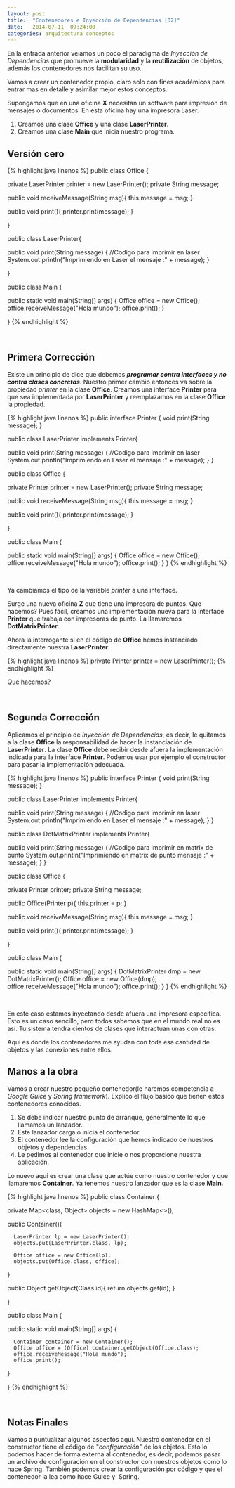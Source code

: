 ```yaml
---
layout: post
title:  "Contenedores e Inyección de Dependencias [02]"
date:   2014-07-11  09:24:00
categories: arquitectura conceptos
---
```


En la entrada anterior veíamos un poco el paradigma de _Inyección de Dependencias_ que promueve la **modularidad** y la **reutilización** de objetos, además los contenedores nos facilitan su uso. 

Vamos a crear un contenedor propio, claro solo con fines académicos para entrar mas en detalle y asimilar mejor estos conceptos.

Supongamos que en una oficina **X** necesitan un software para impresión de mensajes o documentos. En esta oficina hay una impresora Laser.

1.  Creamos una clase **Office** y una clase **LaserPrinter**.
2.  Creamos una clase **Main** que inicia nuestro programa.

## Versión cero

{% highlight java linenos %}
public class Office {

   private LaserPrinter printer = new LaserPrinter();
   private String message;

   public void receiveMessage(String msg){
      this.message = msg;
   }

   public void print(){
      printer.print(message);
   }

}

public class LaserPrinter{

   public void print(String message) {
      //Codigo para imprimir en laser
      System.out.println("Imprimiendo en Laser el mensaje :" + message);
   }

}

public class Main {

   public static void main(String[] args) {
      Office office = new Office();
      office.receiveMessage("Hola mundo");
      office.print();
   }

}
{% endhighlight %}

&nbsp;

## Primera Corrección

Existe un principio de dice que debemos **_programar contra interfaces y no contra clases concretas_**. Nuestro primer cambio entonces va sobre la propiedad _printer_ en la clase **Office**.
Creamos una interface **Printer** para que sea implementada por **LaserPrinter** y reemplazamos en la clase **Office** la propiedad.

{% highlight java linenos %}
public interface Printer {
   void print(String message);
}

public class LaserPrinter implements Printer{

   public void print(String message) {
      //Codigo para imprimir en laser
      System.out.println("Imprimiendo en Laser el mensaje :" + message);
   }
}

public class Office {

   private Printer printer = new LaserPrinter();
   private String message;

   public void receiveMessage(String msg){
      this.message = msg;
   }

   public void print(){
      printer.print(message);
   }

}

public class Main {

   public static void main(String[] args) {
      Office office = new Office();
      office.receiveMessage("Hola mundo");
      office.print();
   }
}
{% endhighlight %}

&nbsp;

Ya cambiamos el tipo de la variable _printer_ a una interface.

Surge una nueva oficina **Z** que tiene una impresora de puntos. Que hacemos? Pues fácil, creamos una implementación nueva para la interface **Printer** que trabaja con impresoras de punto. La llamaremos **DotMatrixPrinter**.

Ahora la interrogante si en el código de **Office** hemos instanciado directamente nuestra **LaserPrinter**:

{% highlight java linenos %}
private Printer printer = new LaserPrinter();
{% endhighlight %}

Que hacemos?

&nbsp;

## Segunda Corrección

Aplicamos el principio de _Inyección de Dependencias_, es decir, le quitamos a la clase **Office** la responsabilidad de hacer la instanciación de **LaserPrinter**. La clase **Office** debe recibir desde afuera la implementación indicada para la interface **Printer**. Podemos usar por ejemplo el constructor para pasar la implementación adecuada.

{% highlight java linenos %}
public interface Printer {
   void print(String message);
}

public class LaserPrinter implements Printer{

   public void print(String message) {
      //Codigo para imprimir en laser
      System.out.println("Imprimiendo en Laser el mensaje :" + message);
   }
}

public class DotMatrixPrinter implements Printer{

   public void print(String message) {
      //Codigo para imprimir en matrix de punto
      System.out.println("Imprimiendo en matrix de punto mensaje :" + message);
   }
}

public class Office {

   private Printer printer;
   private String message;

   public Office(Printer p){
      this.printer = p;
   }

   public void receiveMessage(String msg){
      this.message = msg;
   }

   public void print(){
      printer.print(message);
   }

}

public class Main {

   public static void main(String[] args) {
      DotMatrixPrinter dmp = new DotMatrixPrinter();
      Office office = new Office(dmp);
      office.receiveMessage("Hola mundo");
      office.print();
   }
}
{% endhighlight %}

&nbsp;

En este caso estamos inyectando desde afuera una impresora especifica. Esto es un caso sencillo, pero todos sabemos que en el mundo real no es así. Tu sistema tendrá cientos de clases que interactuan unas con otras.

Aqui es donde los contenedores me ayudan con toda esa cantidad de objetos y las conexiones entre ellos.

## Manos a la obra

Vamos a crear nuestro pequeño contenedor(le haremos competencia a _Google Guice_ y _Spring framework_). Explico el flujo básico que tienen estos contenedores conocidos.

1.  Se debe indicar nuestro punto de arranque, generalmente lo que llamamos un lanzador.
2.  Este lanzador carga o inicia el contenedor.
3.  El contenedor lee la configuración que hemos indicado de nuestros objetos y dependencias.
4.  Le pedimos al contenedor que inicie o nos proporcione nuestra aplicación.

Lo nuevo aquí es crear una clase que actúe como nuestro contenedor y que llamaremos **Container**. Ya tenemos nuestro lanzador que es la clase **Main**.

{% highlight java linenos %}
public class Container {

   private Map<class, Object> objects = new HashMap<>();

   public Container(){

      LaserPrinter lp = new LaserPrinter();
      objects.put(LaserPrinter.class, lp);

      Office office = new Office(lp);
      objects.put(Office.class, office);

   }

   public Object getObject(Class id){
      return objects.get(id);
   }

}

public class Main {

   public static void main(String[] args) {

      Container container = new Container();
      Office office = (Office) container.getObject(Office.class);
      office.receiveMessage("Hola mundo");
      office.print();
   }

}
{% endhighlight %}

&nbsp;

## Notas Finales

Vamos a puntualizar algunos aspectos aquí. Nuestro contenedor en el constructor tiene el código de "_configuración_" de los objetos. Esto lo podemos hacer de forma externa al contenedor, es decir, podemos pasar un archivo de configuración en el constructor con nuestros objetos como lo hace Spring. También podemos crear la configuración por código y que el contenedor la lea como hace Guice y  Spring.